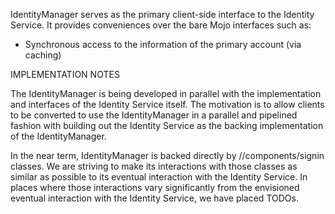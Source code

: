 IdentityManager serves as the primary client-side interface to the Identity
Service. It provides conveniences over the bare Mojo interfaces such as:

- Synchronous access to the information of the primary account (via caching)

IMPLEMENTATION NOTES

The IdentityManager is being developed in parallel with the implementation and
interfaces of the Identity Service itself. The motivation is to allow clients to
be converted to use the IdentityManager in a parallel and pipelined fashion with
building out the Identity Service as the backing implementation of the
IdentityManager.

In the near term, IdentityManager is backed directly by //components/signin
classes. We are striving to make its interactions with those classes as similar
as possible to its eventual interaction with the Identity Service. In places
where those interactions vary significantly from the envisioned eventual
interaction with the Identity Service, we have placed TODOs.
